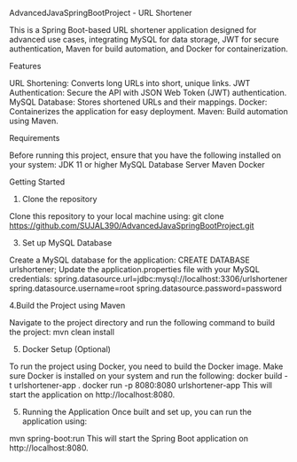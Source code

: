 AdvancedJavaSpringBootProject - URL Shortener

This is a Spring Boot-based URL shortener application designed for advanced use cases,
integrating MySQL for data storage, JWT for secure authentication,
Maven for build automation, and Docker for containerization.

Features

URL Shortening: Converts long URLs into short, unique links.
JWT Authentication: Secure the API with JSON Web Token (JWT) authentication.
MySQL Database: Stores shortened URLs and their mappings.
Docker: Containerizes the application for easy deployment.
Maven: Build automation using Maven.

Requirements

Before running this project, ensure that you have the following installed on your system:
JDK 11 or higher
MySQL Database Server
Maven
Docker

Getting Started

1. Clone the repository
   
Clone this repository to your local machine using:
git clone https://github.com/SUJAL390/AdvancedJavaSpringBootProject.git


3. Set up MySQL Database
    
Create a MySQL database for the application:
CREATE DATABASE urlshortener;
Update the application.properties file with your MySQL credentials:
spring.datasource.url=jdbc:mysql://localhost:3306/urlshortener
spring.datasource.username=root
spring.datasource.password=password

4.Build the Project using Maven

Navigate to the project directory and run the following command to build the project:
mvn clean install

5. Docker Setup (Optional)
   
To run the project using Docker, you need to build the Docker image. Make sure Docker is installed on your system and run the following:
docker build -t urlshortener-app .
docker run -p 8080:8080 urlshortener-app
This will start the application on http://localhost:8080.

5. Running the Application
Once built and set up, you can run the application using:

mvn spring-boot:run
This will start the Spring Boot application on http://localhost:8080.
